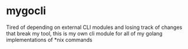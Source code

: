 # mygocli
Tired of depending on external CLI modules and losing track of changes that break my tool, this is my own cli module for all of my golang implementations of *nix commands
